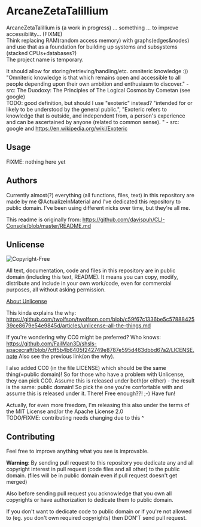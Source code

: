 # ArcaneZetaTaliIlium

ArcaneZetaTaliIlium is (a work in progress) ... something ... to improve accessibility... (FIXME)  
Think replacing RAM(random access memory) with graphs(edges&nodes) and use that as a foundation for building up systems and subsystems (stacked CPUs+databases?)  
The project name is temporary.

It should allow for storing/retrieving/handling/etc. omniteric knowledge :))  
"Omniteric knowledge is that which remains open and accessible to all people depending upon their own ambition and enthusiasm to discover." - src: The Duodoxy: The Principles of The Logical Cosmos by Cometan (see google)  
TODO: good definition, but should I use "exoteric" instead? "intended for or likely to be understood by the general public.", "Exoteric refers to knowledge that is outside, and independent from, a person's experience and can be ascertained by anyone (related to common sense). " - src: google and https://en.wikipedia.org/wiki/Exoteric

## Usage

FIXME: nothing here yet



## Authors

Currently almost(?) everything (all functions, files, text) in this repository are made by me @ActualizeInMaterial and I've dedicated this repository to public domain. I've been using different nicks over time, but they're all me.  

This readme is originally from: https://github.com/davispuh/CLI-Console/blob/master/README.md

## Unlicense

![Copyright-Free](https://unlicense.org/pd-icon.png)

All text, documentation, code and files in this repository are in public domain (including this text, README).
It means you can copy, modify, distribute and include in your own work/code, even for commercial purposes, all without asking permission.

[About Unlicense](https://unlicense.org/)
 
This kinda explains the why: https://github.com/twolfson/twolfson.com/blob/c59f67c1336be5c5788842539ce8679e54e9845d/articles/unlicense-all-the-things.md
 
 If you're wondering why CC0 might be preferred? Who knows: https://github.com/FailMan3D/shsls-spacecraft/blob/7cff5b4b6405f242749e8787e595d463dbbd67a2/LICENSE.note Also see the previous link(on the why).
 
I also added CC0 (in the file LICENSE) which should be the same thing(=public domain)! So for those who have a problem with Unlicense, they can pick CC0. Assume this is released under both(or either) - the result is the same: public domain! So pick the one you're confortable with and assume this is released under it. There! Free enough??! ;-) Have fun!  


Actually, for even more freedom, I'm releasing this also under the terms of the MIT License and/or the Apache License 2.0  
TODO/FIXME: contributing needs changing due to this ^
 
## Contributing

Feel free to improve anything what you see is improvable.


**Warning**: By sending pull request to this repository you dedicate any and all copyright interest in pull request (code files and all other) to the public domain. (files will be in public domain even if pull request doesn't get merged)

Also before sending pull request you acknowledge that you own all copyrights or have authorization to dedicate them to public domain.

If you don't want to dedicate code to public domain or if you're not allowed to (eg. you don't own required copyrights) then DON'T send pull request.



